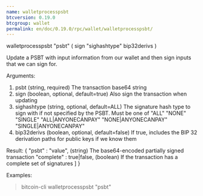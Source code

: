 ```yaml
---
name: walletprocesspsbt
btcversion: 0.19.0
btcgroup: wallet
permalink: en/doc/0.19.0/rpc/wallet/walletprocesspsbt/
---
```


walletprocesspsbt "psbt" ( sign "sighashtype" bip32derivs )

Update a PSBT with input information from our wallet and then sign inputs
that we can sign for.

Arguments:
1. psbt           (string, required) The transaction base64 string
2. sign           (boolean, optional, default=true) Also sign the transaction when updating
3. sighashtype    (string, optional, default=ALL) The signature hash type to sign with if not specified by the PSBT. Must be one of
                  "ALL"
                  "NONE"
                  "SINGLE"
                  "ALL|ANYONECANPAY"
                  "NONE|ANYONECANPAY"
                  "SINGLE|ANYONECANPAY"
4. bip32derivs    (boolean, optional, default=false) If true, includes the BIP 32 derivation paths for public keys if we know them

Result:
{
  "psbt" : "value",          (string) The base64-encoded partially signed transaction
  "complete" : true|false,   (boolean) If the transaction has a complete set of signatures
  ]
}

Examples:
> bitcoin-cli walletprocesspsbt "psbt"


